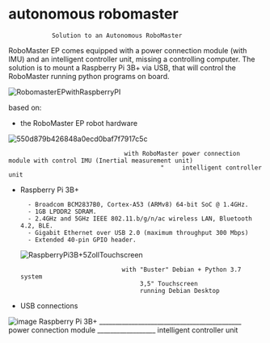 # autonomous robomaster
                Solution to an Autonomous RoboMaster
RoboMaster EP comes equipped with a power connection module (with IMU) and an intelligent controller unit, missing a controlling computer.
The solution is to mount a Raspberry Pi 3B+ via USB, that will control the RoboMaster running python programs on board.

![RobomasterEPwithRaspberryPI](https://github.com/stmarx/robomaster/assets/73398331/667a3e07-b3e3-4f4f-bb21-65f63b97cee6)


based on:
  - the RoboMaster EP robot hardware

![550d879b426848a0ecd0baf7f7917c5c](https://github.com/stmarx/robomaster/assets/73398331/ab9c6cca-032b-41c7-b444-c02192a62ab1)

                                    with RoboMaster power connection module with control IMU (Inertial measurement unit)
                                              "     intelligent controller unit

  - Raspberry Pi 3B+

          - Broadcom BCM2837B0, Cortex-A53 (ARMv8) 64-bit SoC @ 1.4GHz.
          - 1GB LPDDR2 SDRAM.
          - 2.4GHz and 5GHz IEEE 802.11.b/g/n/ac wireless LAN, Bluetooth 4.2, BLE.
          - Gigabit Ethernet over USB 2.0 (maximum throughput 300 Mbps)
          - Extended 40-pin GPIO header.
    ![RaspberryPi3B+5ZollTouchscreen](https://github.com/stmarx/robomaster/assets/73398331/fed2b1cc-f7c3-4f94-b285-e52dac94c307)

                                    with "Buster" Debian + Python 3.7 system
                                         3,5" Touchscreen  
                                         running Debian Desktop

  - USB connections

![image](https://github.com/stmarx/robomaster/assets/73398331/6b3fa041-44ba-41d0-901d-57b07908224c)
      Raspberry Pi 3B+ ____________________________________________ power connection module __________________ intelligent controller unit

